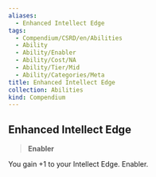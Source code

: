 ```yaml
---
aliases:
  - Enhanced Intellect Edge
tags:
  - Compendium/CSRD/en/Abilities
  - Ability
  - Ability/Enabler
  - Ability/Cost/NA
  - Ability/Tier/Mid
  - Ability/Categories/Meta
title: Enhanced Intellect Edge
collection: Abilities
kind: Compendium
---
```

## Enhanced Intellect Edge  
>**Enabler**
  
You gain +1 to your Intellect Edge. Enabler.